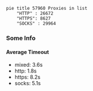 
```mermaid
pie title 57960 Proxies in list
    "HTTP" : 26672
    "HTTPS": 8627
    "SOCKS" : 29964
```

### Some Info
#### Average Timeout

- mixed: 3.6s
- http: 1.8s
- https: 8.2s
- socks: 5.1s